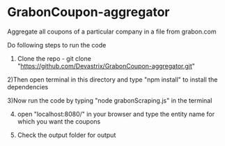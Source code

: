 # GrabonCoupon-aggregator
Aggregate all coupons of a particular company in a file from grabon.com

Do following steps to run the code

1) Clone the repo - git clone "https://github.com/Devastrix/GrabonCoupon-aggregator.git"

2)Then open terminal in this directory and type "npm install" to install the dependencies

3)Now run the code by typing "node grabonScraping.js" in the terminal

4) open "localhost:8080/" in your browser and type the entity name for which you want the coupons

5) Check the output folder for output

